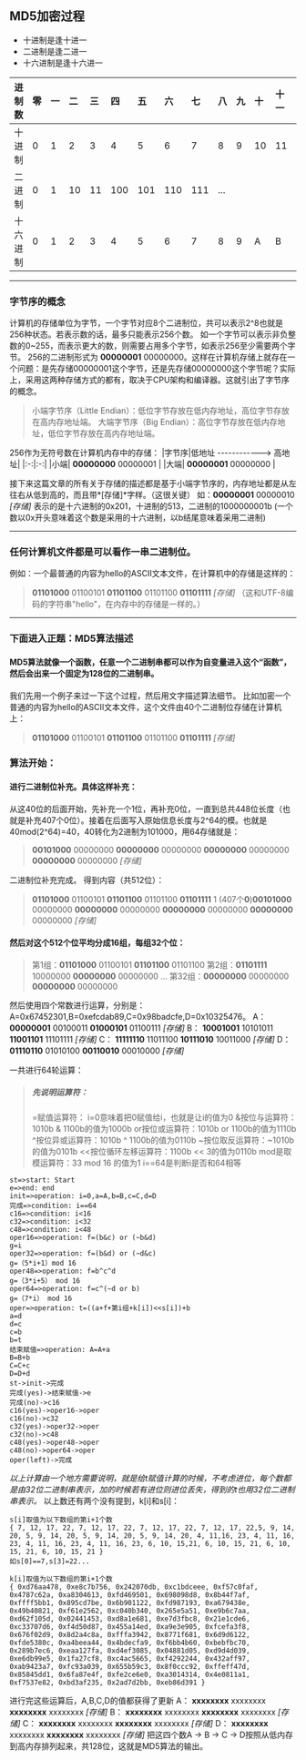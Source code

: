 ## MD5加密过程
- 十进制是逢十进一
- 二进制是逢二进一
- 十六进制是逢十六进一

|进制数|零|一|二|三|四|五|六|七|八|九|十|十一|十二|十三|十四|十五|十六|...|
|:--|:--|:--|:--|:--|:--|:--|:--|:--|:--|:--|:--|:--|:--|:--|:--|:--|:--|:--|
|十进制|0|1|2|3|4|5|6|7|8|9|10|11|12|13|...|
|二进制|0|1|10|11|100|101|110|111|...|
|十六进制|0|1|2|3|4|5|6|7|8|9|A|B|C|D|E|F|10|...|
***
### 字节序的概念
计算机的存储单位为字节，一个字节对应8个二进制位，共可以表示2^8也就是256种状态。若表示数的话，最多只能表示256个数。
如一个字节可以表示非负整数的0~255，而表示更大的数，则需要占用多个字节，如表示256至少需要两个字节。
256的二进制形式为 **00000001** 00000000。这样在计算机存储上就存在一个问题：是先存储00000001这个字节，还是先存储00000000这个字节呢？实际上，采用这两种存储方式的都有，取决于CPU架构和编译器。这就引出了字节序的概念。
> 小端字节序（Little Endian）：低位字节存放在低内存地址，高位字节存放在高内存地址端。
> 大端字节序（Big Endian）：高位字节存放在低内存地址，低位字节存放在高内存地址端。

256作为无符号数在计算机内存中的存储：
|字节序|低地址 ------------> 高地址|
|:-:|:-:|
|小端| **00000000** 00000001 |
|大端| **00000001** 00000000 |

接下来这篇文章的所有关于存储的描述都是基于小端字节序的，内存地址都是从左往右从低到高的，而且带*[存储]*字样。（这很关键）
如：**00000001** 00000010 *[存储]* 表示的是十六进制的0x201，十进制的513，二进制的1000000001b
(一个数以0x开头意味着这个数是采用的十六进制，以b结尾意味着采用二进制)
***

### 任何计算机文件都是可以看作一串二进制位。
例如：一个最普通的内容为hello的ASCII文本文件，在计算机中的存储是这样的：
>**01101000** 01100101 **01101100** 01101100 **01101111**    *[存储]* 
（这和UTF-8编码的字符串"hello"，在内存中的存储是一样的。）

***
### 下面进入正题：MD5算法描述
#### MD5算法就像一个函数，任意一个二进制串都可以作为自变量进入这个“函数”，然后会出来一个固定为128位的二进制串。

我们先用一个例子来过一下这个过程，然后用文字描述算法细节。
比如加密一个普通的内容为hello的ASCII文本文件，这个文件由40个二进制位存储在计算机上：
>**01101000** 01100101 **01101100** 01101100 **01101111**    *[存储]* 
### 算法开始：
#### 进行二进制位补充。具体这样补充：
从这40位的后面开始，先补充一个1位，再补充0位，一直到总共448位长度（也就是补充407个0位）。接着在后面写入原始信息长度与2^64的模。也就是40mod(2^64)=40，40转化为2进制为101000，用64存储就是：
>**00101000** 00000000 **00000000** 00000000 **00000000** 00000000 **00000000** 00000000 *[存储]*

二进制位补充完成。
得到内容（共512位）：
>**01101000** 01100101 **01101100** 01101100 **01101111** 1 (407个**0**)**00101000** 00000000 **00000000** 00000000 **00000000** 00000000 **00000000** 00000000 *[存储]*

#### 然后对这个512个位平均分成16组，每组32个位：
>第1组：**01101000** 01100101 **01101100** 01101100
第2组：**01101111** 10000000 **00000000** 00000000
...
第32组：**00000000** 00000000 **00000000** 00000000

然后使用四个常数进行运算，分别是：
A=0x67452301,B=0xefcdab89,C=0x98badcfe,D=0x10325476。
A： **00000001** 00100011 **01000101** 01100111 *[存储]*
B： **10001001** 10101011 **11001101** 11101111 *[存储]*
C： **11111110** 11011100 **10111010** 10011000 *[存储]*
D： **01110110** 01010100 **00110010** 00010000 *[存储]*

一共进行64轮运算：
> ##### 先说明运算符：
> =赋值运算符： i=0意味着把0赋值给i，也就是让i的值为0
> &按位与运算符：1010b & 1100b的值为1000b
> or按位或运算符：1010b or 1100b的值为1110b
> ^按位异或运算符：1010b ^ 1100b的值为0110b
> ~按位取反运算符：~1010b的值为0101b
> <<按位循环左移运算符：1100b << 3的值为0110b
>  mod是取模运算符：33 mod 16 的值为1
> i==64是判断i是否和64相等
```flow
st=>start: Start
e=>end: end
init=>operation: i=0,a=A,b=B,c=C,d=D
完成=>condition: i==64
c16=>condition: i<16
c32=>condition: i<32
c48=>condition: i<48
oper16=>operation: f=(b&c) or (~b&d)
g=i
oper32=>operation: f=(b&d) or (~d&c)
g=（5*i+1）mod 16
oper48=>operation: f=b^c^d
g=（3*i+5） mod 16
oper64=>operation: f=c^(~d or b)
g=（7*i） mod 16
oper=>operation: t=((a+f+第i组+k[i])<<s[i])+b
a=d
d=c
c=b
b=t
结束赋值=>operation: A=A+a
B=B+b
C=C+c 
D=D+d
st->init->完成
完成(yes)->结束赋值->e
完成(no)->c16
c16(yes)->oper16->oper
c16(no)->c32
c32(yes)->oper32->oper
c32(no)->c48
c48(yes)->oper48->oper
c48(no)->oper64->oper
oper(left)->完成
```

*以上计算由一个地方需要说明，就是给t赋值计算的时候，不考虑进位，每个数都是由32位二进制串表示，加的时候若有进位则进位丢失，得到的t也用32位二进制串表示。*
以上数还有两个没有提到，k[i]和s[i]：
```
s[i]取值为以下数组的第i+1个数
{ 7, 12, 17, 22, 7, 12, 17, 22, 7, 12, 17, 22, 7, 12, 17, 22,5, 9, 14, 20, 5, 9, 14, 20, 5, 9, 14, 20, 5, 9, 14, 20, 4, 11,16, 23, 4, 11, 16, 23, 4, 11, 16, 23, 4, 11, 16, 23, 6, 10, 15,21, 6, 10, 15, 21, 6, 10, 15, 21, 6, 10, 15, 21 }
如s[0]==7,s[3]=22...

k[i]取值为以下数组的第i+1个数
{ 0xd76aa478, 0xe8c7b756, 0x242070db, 0xc1bdceee, 0xf57c0faf,  0x4787c62a, 0xa8304613, 0xfd469501, 0x698098d8, 0x8b44f7af,  0xffff5bb1, 0x895cd7be, 0x6b901122, 0xfd987193, 0xa679438e,  0x49b40821, 0xf61e2562, 0xc040b340, 0x265e5a51, 0xe9b6c7aa,  0xd62f105d, 0x02441453, 0xd8a1e681, 0xe7d3fbc8, 0x21e1cde6,  0xc33707d6, 0xf4d50d87, 0x455a14ed, 0xa9e3e905, 0xfcefa3f8,  0x676f02d9, 0x8d2a4c8a, 0xfffa3942, 0x8771f681, 0x6d9d6122,  0xfde5380c, 0xa4beea44, 0x4bdecfa9, 0xf6bb4b60, 0xbebfbc70,  0x289b7ec6, 0xeaa127fa, 0xd4ef3085, 0x04881d05, 0xd9d4d039,  0xe6db99e5, 0x1fa27cf8, 0xc4ac5665, 0xf4292244, 0x432aff97,  0xab9423a7, 0xfc93a039, 0x655b59c3, 0x8f0ccc92, 0xffeff47d,  0x85845dd1, 0x6fa87e4f, 0xfe2ce6e0, 0xa3014314, 0x4e0811a1,  0xf7537e82, 0xbd3af235, 0x2ad7d2bb, 0xeb86d391 }
```
进行完这些运算后，A,B,C,D的值都获得了更新
A： **xxxxxxxx** xxxxxxxx **xxxxxxxx** xxxxxxxx *[存储]*
B： **xxxxxxxx** xxxxxxxx **xxxxxxxx** xxxxxxxx *[存储]*
C： **xxxxxxxx** xxxxxxxx **xxxxxxxx** xxxxxxxx *[存储]*
D： **xxxxxxxx** xxxxxxxx **xxxxxxxx** xxxxxxxx *[存储]*
把这四个数A -> B -> C -> D按照从低内存到高内存排列起来，共128位，这就是MD5算法的输出。




